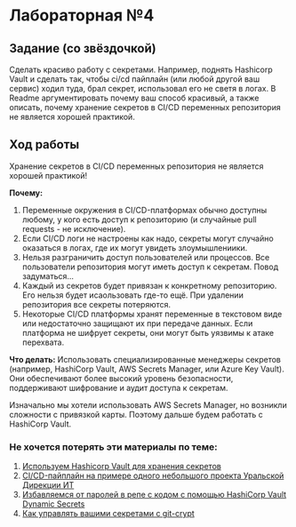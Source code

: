 # Лабораторная №4 

## Задание (со звёздочкой)

Сделать красиво работу с секретами. Например, поднять Hashicorp Vault и сделать так, чтобы ci/cd пайплайн (или любой другой ваш сервис) ходил туда, брал секрет, использовал его не светя в логах. В Readme аргументировать почему ваш способ красивый, а также описать, почему хранение секретов в CI/CD переменных репозитория не является хорошей практикой.

## Ход работы
Хранение секретов в CI/CD переменных репозитория не является хорошей практикой!

<b>Почему:</b>
1. Переменные окружения в CI/CD-платформах обычно доступны любому, у кого есть доступ к репозиторию (и случайные pull requests - не исключение). 
2. Если CI/CD логи не настроены как надо, секреты могут случайно оказаться в логах, где их могут увидеть злоумышлениики.
3. Нельзя разграничить доступ пользователей или процессов. Все пользователи репозитория могут иметь доступ к секретам. Повод задуматься...
4. Каждый из секретов будет привязан к конкретному репозиторию. Его нельзя будет исаользовать где-то ещё. При удалении репозитория все секреты потеряются.
5. Некоторые CI/CD платформы хранят переменные в текстовом виде или недостаточно защищают их при передаче данных. Если платформа не шифрует секреты, они могут быть уязвимы к атаке перехвата.

<b>Что делать:</b> Использовать специализированные менеджеры секретов (например, HashiCorp Vault, AWS Secrets Manager, или Azure Key Vault). Они обеспечивают более высокий уровень безопасности, поддерживают шифрование и аудит доступа к секретам. 

Изначально мы хотели использовать AWS Secrets Manager, но возникли сложности с привязкой карты. Поэтому дальше будем работать с HashiCorp Vault.

### Не хочется потерять эти материалы по теме:
1. [Используем Hashicorp Vault для хранения секретов](https://habr.com/ru/articles/653927/)
2. [CI/CD-пайплайн на примере одного небольшого проекта Уральской Дирекции ИТ](https://habr.com/ru/companies/alfa/articles/359030/)
3. [Избавляемся от паролей в репе с кодом с помощью HashiCorp Vault Dynamic Secrets](https://habr.com/ru/companies/quadcode/articles/565690/comments/)
4. [Как управлять вашими секретами с git-crypt](https://habr.com/ru/companies/nixys/articles/570306/)
